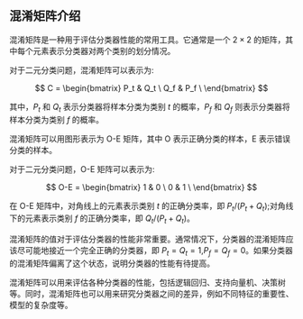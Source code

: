 ## 混淆矩阵介绍
混淆矩阵是一种用于评估分类器性能的常用工具。它通常是一个 $2 \times 2$ 的矩阵，其中每个元素表示分类器对两个类别的划分情况。

对于二元分类问题，混淆矩阵可以表示为:

$$
C = \begin{bmatrix}
P_t & Q_t \
Q_f & P_f \
\end{bmatrix}
$$

其中，$P_t$ 和 $Q_t$ 表示分类器将样本分类为类别 $t$ 的概率，$P_f$ 和 $Q_f$ 则表示分类器将样本分类为类别 $f$ 的概率。

混淆矩阵可以用图形表示为 O-E 矩阵，其中 O 表示正确分类的样本，E 表示错误分类的样本。

对于二元分类问题，O-E 矩阵可以表示为:

$$
O-E = \begin{bmatrix}
1 & 0 \
0 & 1 \
\end{bmatrix}
$$

在 O-E 矩阵中，对角线上的元素表示类别 $t$ 的正确分类率，即 $P_t/(P_t+Q_t)$;对角线下的元素表示类别 $f$ 的正确分类率，即 $Q_t/(P_t+Q_t)$。

混淆矩阵的值对于评估分类器的性能非常重要。通常情况下，分类器的混淆矩阵应该尽可能地接近一个完全正确的分类器，即 $P_t=Q_t=1$,$P_f=Q_f=0$。如果分类器的混淆矩阵偏离了这个状态，说明分类器的性能有待提高。

混淆矩阵可以用来评估各种分类器的性能，包括逻辑回归、支持向量机、决策树等。同时，混淆矩阵也可以用来研究分类器之间的差异，例如不同特征的重要性、模型的复杂度等。